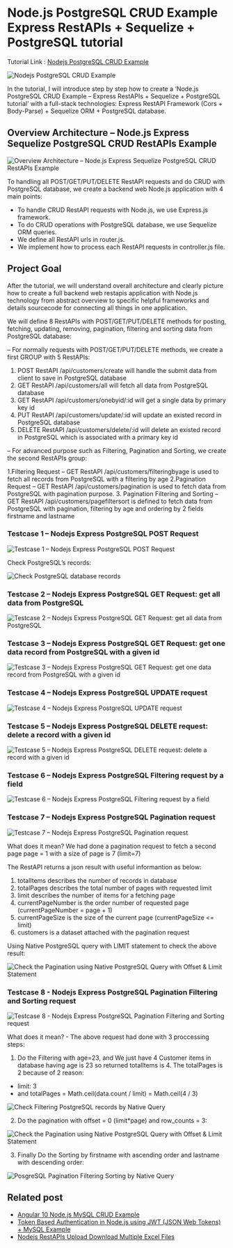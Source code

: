 # Node.js PostgreSQL CRUD Example Express RestAPIs + Sequelize + PostgreSQL tutorial

Tutorial Link : [Nodejs PostgreSQL CRUD Example](https://loizenai.com/node-js-postgresql-crud-example/)

![Nodejs PostgreSQL CRUD Example](https://loizenai.com/wp-content/uploads/2020/08/Node.js-PostgreSQL-CRUD-Example-Express-RestAPIs.png)

In the tutorial, I will introduce step by step how to create a ‘Node.js PostgreSQL CRUD Example – Express RestAPIs + Sequelize + PostgreSQL tutorial’ with a full-stack technologies: Express RestAPI Framework (Cors + Body-Parse) + Sequelize ORM + PostgreSQL database.

## Overview Architecture – Node.js Express Sequelize PostgreSQL CRUD RestAPIs Example

![Overview Architecture – Node.js Express Sequelize PostgreSQL CRUD RestAPIs Example](https://loizenai.com/wp-content/uploads/2020/08/Nodejs-PostgreSQL-CRUD-Example-Architecture-Overview.png)

To handling all POST/GET/PUT/DELETE RestAPI requests and do CRUD with PostgreSQL database, we create a backend web Node.js application with 4 main points:

- To handle CRUD RestAPI requests with Node.js, we use Express.js framework.
- To do CRUD operations with PostgreSQL database, we use Sequelize ORM queries.
- We define all RestAPI urls in router.js.
- We implement how to process each RestAPI requests in controller.js file.

## Project Goal

After the tutorial, we will understand overall architecture and clearly picture how to create a full backend web restapis application with Node.js technology from abstract overview to specific helpful frameworks and details sourcecode for connecting all things in one application.

We will define 8 RestAPIs with POST/GET/PUT/DELETE methods for posting, fetching, updating, removing, pagination, filtering and sorting data from PostgreSQL database:

– For normally requests with POST/GET/PUT/DELETE methods, we create a first GROUP with 5 RestAPIs:

1. POST RestAPI /api/customers/create will handle the submit data from client to save in PostgreSQL database
2. GET RestAPI /api/customers/all will fetch all data from PostgreSQL database
3. GET RestAPI /api/customers/onebyid/:id will get a single data by primary key id
4. PUT RestAPI /api/customers/update/:id will update an existed record in PostgreSQL database
5. DELETE RestAPI /api/customers/delete/:id will delete an existed record in PostgreSQL which is associated with a primary key id

– For advanced purpose such as Filtering, Pagination and Sorting, we create the second RestAPIs group:

1.Filtering Request – GET RestAPI /api/customers/filteringbyage is used to fetch all records from PostgreSQL with a filtering by age
2.Pagination Request – GET RestAPI /api/customers/pagination is used to fetch data from PostgreSQL with pagination purpose.
3. Pagination Filtering and Sorting – GET RestAPI /api/customers/pagefiltersort is defined to fetch data from PostgreSQL with pagination, filtering by age and ordering by 2 fields firstname and lastname

### Testcase 1 – Nodejs Express PostgreSQL POST Request

![Testcase 1 – Nodejs Express PostgreSQL POST Request](https://loizenai.com/wp-content/uploads/2020/08/testcase-1-nodejs-postgresql-crud-post-request.png)

Check PostgreSQL’s records:

![Check PostgreSQL database records](https://loizenai.com/wp-content/uploads/2020/08/Check-PostgreSQL-database-records.png)

### Testcase 2 – Nodejs Express PostgreSQL GET Request: get all data from PostgreSQL

![Testcase 2 – Nodejs Express PostgreSQL GET Request: get all data from PostgreSQL](https://loizenai.com/wp-content/uploads/2020/08/Testcase-2-Nodejs-GET-request-Retrieve-all-records-from-PostgreSQL.png)

### Testcase 3 – Nodejs Express PostgreSQL GET Request: get one data record from PostgreSQL with a given id

![Testcase 3 – Nodejs Express PostgreSQL GET Request: get one data record from PostgreSQL with a given id](https://loizenai.com/wp-content/uploads/2020/08/Testcase-3-GET-request-retrieve-a-Customer-by-a-given-ID.png)

### Testcase 4 – Nodejs Express PostgreSQL UPDATE request

![Testcase 4 – Nodejs Express PostgreSQL UPDATE request](https://loizenai.com/wp-content/uploads/2020/08/Testcase-4-Nodejs-PUT-request-Update-a-Customer-data-by-given-ID-to-PostgreSQL-database.png)

### Testcase 5 – Nodejs Express PostgreSQL DELETE request: delete a record with a given id

![Testcase 5 – Nodejs Express PostgreSQL DELETE request: delete a record with a given id](https://loizenai.com/wp-content/uploads/2020/08/Testcase-5-Nodejs-Delete-request-Delete-a-Customer-by-given-ID-from-PostgreSQL-database.png)

### Testcase 6 – Nodejs Express PostgreSQL Filtering request by a field

![Testcase 6 – Nodejs Express PostgreSQL Filtering request by a field](https://loizenai.com/wp-content/uploads/2020/08/Testcase-6-Filtering-Customer-by-Age-from-PostgreSQL-database.png)

### Testcase 7 – Nodejs Express PostgreSQL Pagination request

![Testcase 7 – Nodejs Express PostgreSQL Pagination request](https://loizenai.com/wp-content/uploads/2020/08/Testcase-7-Nodejs-do-a-Pagination-Request-from-PostgreSQL-database.png)

What does it mean? We had done a pagination request to fetch a second page page = 1 with a size of page is 7 (limit=7)

The RestAPI returns a json result with useful informantion as below:

1. totalItems describes the number of records in database
2. totalPages describes the total number of pages with requested limit
3. limit describes the number of items for a fetching page
4. currentPageNumber is the order number of requested page (currentPageNumber = page + 1)
5. currentPageSize is the size of the current page (currentPageSize <= limit)
6. customers is a dataset attached with the pagination request

Using Native PostgreSQL query with LIMIT statement to check the above result:

![Check the Pagination using Native PostgreSQL Query with Offset & Limit Statement](https://loizenai.com/wp-content/uploads/2020/08/Check-the-Pagination-using-Native-PostgreSQL-Query-with-Offset-Limit-Statement.png)

### Testcase 8 - Nodejs Express PostgreSQL Pagination Filtering and Sorting request

![Testcase 8 - Nodejs Express PostgreSQL Pagination Filtering and Sorting request](https://loizenai.com/wp-content/uploads/2020/08/Testcase-8-Nodejs-RestAPI-PaginationFilteringSorting-PostgreSQL-database.png)

What does it mean? - The above request had done with 3 proccessing steps:

1. Do the Filtering with age=23, and We just have 4 Customer items in database having age is 23 so returned totalItems is 4. The totalPages is 2 because of 2 reason:
- limit: 3
- and totalPages = Math.ceil(data.count / limit) = Math.ceil(4 / 3)

![Check Filtering PostgreSQL records by Native Query](https://loizenai.com/wp-content/uploads/2020/08/Check-Filtering-PostgreSQL-records-by-Native-Query.png)

2. Do the pagination with offset = 0 (limit*page) and row_counts = 3:

![Check the Pagination using Native PostgreSQL Query with Offset & Limit Statement](https://loizenai.com/wp-content/uploads/2020/08/Check-the-Pagination-using-Native-PostgreSQL-Query-with-Offset-Limit-Statement-1.png)

3. Finally Do the Sorting by firstname with ascending order and lastname with descending order:

![PosgreSQL Pagination Filtering Sorting by Native Query](https://loizenai.com/wp-content/uploads/2020/08/PosgreSQL-Pagination-Filtering-Sorting-by-Native-Query.png)

## Related post

- [Angular 10 Node.js MySQL CRUD Example](https://loizenai.com/angular-10-node-js-mysql-crud-application-example-fullstack-tutorials-with-express-restapis-sequelize-orm/)
- [Token Based Authentication in Node.js using JWT (JSON Web Tokens) + MySQL Example](https://loizenai.com/nodejs-token-based-authentication-jwt-json-web-tokens-authentication-mysql-example/)
- [Nodejs RestAPIs Upload Download Multiple Excel Files](https://loizenai.com/nodejs-restapis-upload-download-multiple-excel-files-to-mysql-postgresql/)


